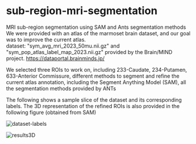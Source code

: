 # sub-region-mri-segmentation

MRI sub-region segmentation using SAM and Ants segmentation methods <br/>
We were provided with an atlas of the marmoset brain dataset, and our goal was to improve the current atlas. <br/>
dataset: "sym_avg_mri_2023_50mu.nii.gz" and "sym_pop_atlas_label_map_2023.nii.gz"
provided by the Brain/MIND project. https://dataportal.brainminds.jp/<br/>

We selected three ROIs to work on, including 233-Caudate, 234-Putamen, 633-Anterior Commissure, different methods to segment and refine the current atlas annotation, including the Segment Anything Model (SAM), all the segmentation methods provided by ANTs<br/>

The following shows a sample slice of the dataset and its corresponding labels. The 3D representation of the refined ROIs is also provided in the following figure (obtained from SAM)<br/>

![dataset-labels](https://github.com/shahrokh1106/sub-region-mri-segmentation-main/assets/44213732/3a12e370-df32-44e8-aa35-45e7924e7178)

![results3D](https://github.com/shahrokh1106/sub-region-mri-segmentation-main/assets/44213732/16547232-7413-4a4d-883f-1500dccc1a74)
